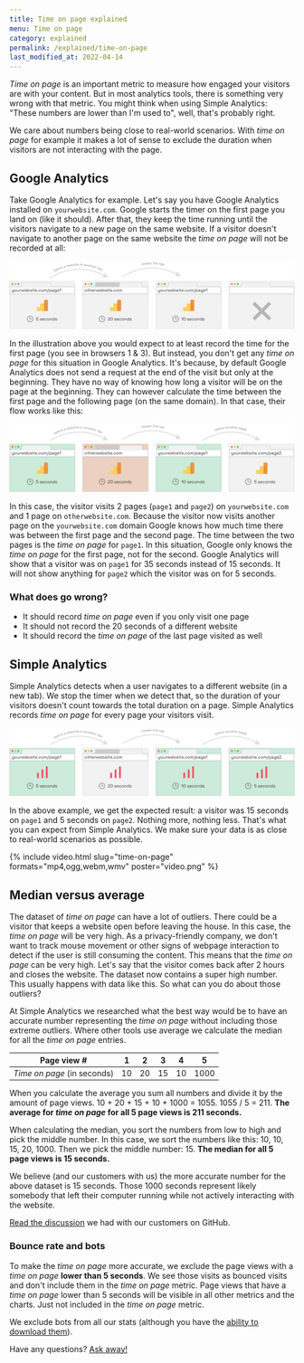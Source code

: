 ```yaml
---
title: Time on page explained
menu: Time on page
category: explained
permalink: /explained/time-on-page
last_modified_at: 2022-04-14
---
```


_Time on page_ is an important metric to measure how engaged your visitors are with your content. But in most analytics tools, there is something very wrong with that metric. You might think when using Simple Analytics: "These numbers are lower than I'm used to", well, that's probably right.

We care about numbers being close to real-world scenarios. With _time on page_ for example it makes a lot of sense to exclude the duration when visitors are not interacting with the page.

## Google Analytics

Take Google Analytics for example. Let's say you have Google Analytics installed on `yourwebsite.com`. Google starts the timer on the first page you land on (like it should). After that, they keep the time running until the visitors navigate to a new page on the same website. If a visitor doesn't navigate to another page on the same website the _time on page_ will not be recorded at all:

![](/images/time-on-page-ga-stop.png)

In the illustration above you would expect to at least record the time for the first page (you see in browsers 1 & 3). But instead, you don't get any _time on page_ for this situation in Google Analytics. It's because, by default Google Analytics does not send a request at the end of the visit but only at the beginning. They have no way of knowing how long a visitor will be on the page at the beginning. They can however calculate the time between the first page and the following page (on the same domain). In that case, their flow works like this:

![](/images/time-on-page-ga.png)

In this case, the visitor visits 2 pages (`page1` and `page2`) on `yourwebsite.com` and 1 page on `otherwebsite.com`. Because the visitor now visits another page on the `yourwebsite.com` domain Google knows how much time there was between the first page and the second page. The time between the two pages is the _time on page_ for `page1`. In this situation, Google only knows the _time on page_ for the first page, not for the second. Google Analytics will show that a visitor was on `page1` for 35 seconds instead of 15 seconds. It will not show anything for `page2` which the visitor was on for 5 seconds.

### What does go wrong?

- It should record _time on page_ even if you only visit one page
- It should not record the 20 seconds of a different website
- It should record the _time on page_ of the last page visited as well

## Simple Analytics

Simple Analytics detects when a user navigates to a different website (in a new tab). We stop the timer when we detect that, so the duration of your visitors doesn't count towards the total duration on a page. Simple Analytics records _time on page_ for every page your visitors visit.

![](/images/time-on-page-sa.png)

In the above example, we get the expected result: a visitor was 15 seconds on `page1` and 5 seconds on `page2`. Nothing more, nothing less. That's what you can expect from Simple Analytics. We make sure your data is as close to real-world scenarios as possible.

{%
  include video.html
  slug="time-on-page"
  formats="mp4,ogg,webm,wmv"
  poster="video.png"
%}

## Median versus average

The dataset of _time on page_ can have a lot of outliers. There could be a visitor that keeps a website open before leaving the house. In this case, the _time on page_ will be very high. As a privacy-friendly company, we don't want to track mouse movement or other signs of webpage interaction to detect if the user is still consuming the content. This means that the _time on page_ can be very high. Let's say that the visitor comes back after 2 hours and closes the website. The dataset now contains a super high number. This usually happens with data like this. So what can you do about those outliers?

At Simple Analytics we researched what the best way would be to have an accurate number representing the _time on page_ without including those extreme outliers. Where other tools use average we calculate the median for all the _time on page_ entries.

| Page view #                 | 1   | 2   | 3   | 4   | 5    |
| --------------------------- | --- | --- | --- | --- | ---- |
| _Time on page_ (in seconds) | 10  | 20  | 15  | 10  | 1000 |

When you calculate the average you sum all numbers and divide it by the amount of page views. 10 + 20 + 15 + 10 + 1000 = 1055. 1055 / 5 = 211. **The average for _time on page_ for all 5 page views is 211 seconds.**

When calculating the median, you sort the numbers from low to high and pick the middle number. In this case, we sort the numbers like this: 10, 10, 15, 20, 1000. Then we pick the middle number: 15. **The median for all 5 page views is 15 seconds.**

We believe (and our customers with us) the more accurate number for the above dataset is 15 seconds. Those 1000 seconds represent likely somebody that left their computer running while not actively interacting with the website.

[Read the discussion](https://github.com/simpleanalytics/roadmap/issues/100) we had with our customers on GitHub.

### Bounce rate and bots

To make the _time on page_ more accurate, we exclude the page views with a _time on page_ **lower than 5 seconds**. We see those visits as bounced visits and don't include them in the _time on page_ metric. Page views that have a _time on page_ lower than 5 seconds will be visible in all other metrics and the charts. Just not included in the _time on page_ metric.

We exclude bots from all our stats (although you have the [ability to download them](/export-data)).

Have any questions? [Ask away!](https://simpleanalytics.com/contact)
